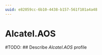```yaml
---
uuid: e82059cc-6b10-4438-b157-561f101a4a48
---
```



# Alcatel.AOS


#TODO: ## Describe *Alcatel.AOS* profile

